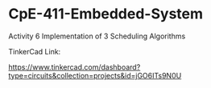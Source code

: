 # CpE-411-Embedded-System
Activity 6 Implementation of 3 Scheduling Algorithms

TinkerCad Link:

https://www.tinkercad.com/dashboard?type=circuits&collection=projects&id=jGO6ITs9N0U
